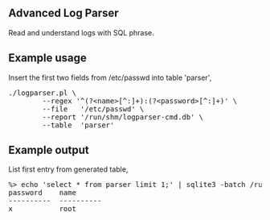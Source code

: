 ## Advanced Log Parser
Read and understand logs with SQL phrase.

## Example usage

Insert the first two fields from /etc/passwd into table 'parser',

<pre>
./logparser.pl \
        --regex '^(?&lt;name>[^:]+):(?&lt;password>[^:]+)' \
        --file   '/etc/passwd' \
        --report '/run/shm/logparser-cmd.db' \
        --table  'parser'
</pre>

## Example output

List first entry from generated table,

<pre>
%> echo 'select * from parser limit 1;' | sqlite3 -batch /run/shm/logparser-cmd.db 
password    name      
----------  ----------
x           root  
</pre>
